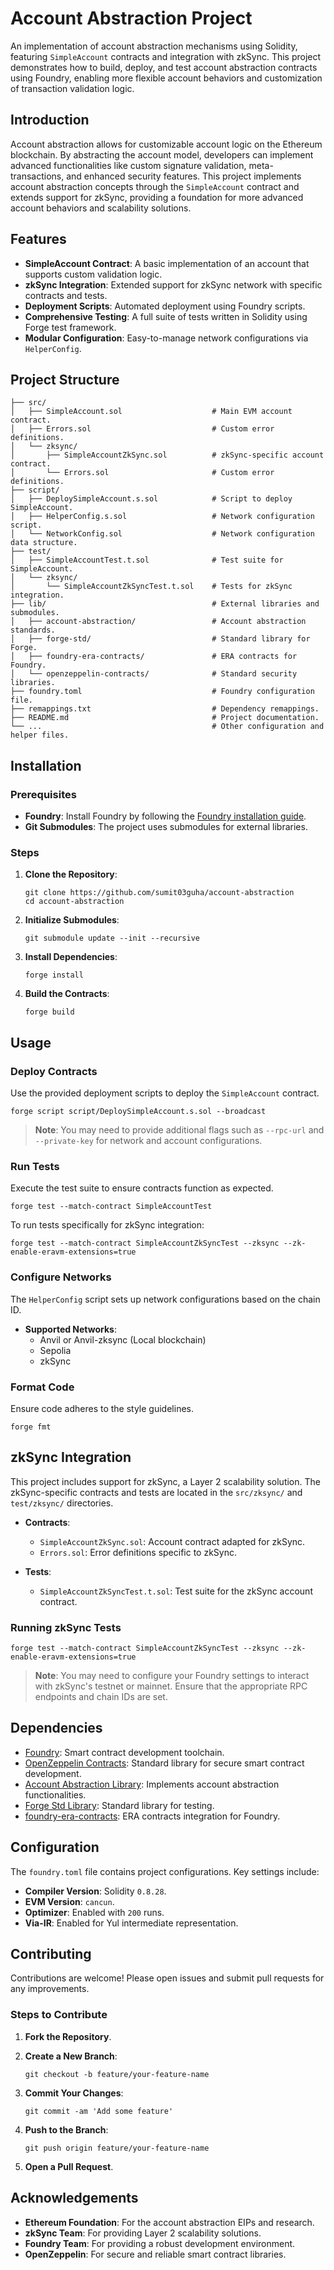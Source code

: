 # Account Abstraction Project

An implementation of account abstraction mechanisms using Solidity, featuring `SimpleAccount` contracts and integration with zkSync. This project demonstrates how to build, deploy, and test account abstraction contracts using Foundry, enabling more flexible account behaviors and customization of transaction validation logic.

## Introduction

Account abstraction allows for customizable account logic on the Ethereum blockchain. By abstracting the account model, developers can implement advanced functionalities like custom signature validation, meta-transactions, and enhanced security features. This project implements account abstraction concepts through the `SimpleAccount` contract and extends support for zkSync, providing a foundation for more advanced account behaviors and scalability solutions.

## Features

- **SimpleAccount Contract**: A basic implementation of an account that supports custom validation logic.
- **zkSync Integration**: Extended support for zkSync network with specific contracts and tests.
- **Deployment Scripts**: Automated deployment using Foundry scripts.
- **Comprehensive Testing**: A full suite of tests written in Solidity using Forge test framework.
- **Modular Configuration**: Easy-to-manage network configurations via `HelperConfig`.

## Project Structure

```
├── src/
│   ├── SimpleAccount.sol                    # Main EVM account contract.
│   ├── Errors.sol                           # Custom error definitions.
│   └── zksync/
│       ├── SimpleAccountZkSync.sol          # zkSync-specific account contract.
│       └── Errors.sol                       # Custom error definitions.
├── script/
│   ├── DeploySimpleAccount.s.sol            # Script to deploy SimpleAccount.
│   ├── HelperConfig.s.sol                   # Network configuration script.
│   └── NetworkConfig.sol                    # Network configuration data structure.
├── test/
│   ├── SimpleAccountTest.t.sol              # Test suite for SimpleAccount.
│   └── zksync/
│       └── SimpleAccountZkSyncTest.t.sol    # Tests for zkSync integration.
├── lib/                                     # External libraries and submodules.
│   ├── account-abstraction/                 # Account abstraction standards.
│   ├── forge-std/                           # Standard library for Forge.
│   ├── foundry-era-contracts/               # ERA contracts for Foundry.
│   └── openzeppelin-contracts/              # Standard security libraries.
├── foundry.toml                             # Foundry configuration file.
├── remappings.txt                           # Dependency remappings.
├── README.md                                # Project documentation.
└── ...                                      # Other configuration and helper files.
```

## Installation

### Prerequisites

- **Foundry**: Install Foundry by following the [Foundry installation guide](https://book.getfoundry.sh/getting-started/installation).
- **Git Submodules**: The project uses submodules for external libraries.

### Steps

1. **Clone the Repository**:

   ```shell
   git clone https://github.com/sumit03guha/account-abstraction
   cd account-abstraction
   ```

2. **Initialize Submodules**:

   ```shell
   git submodule update --init --recursive
   ```

3. **Install Dependencies**:

   ```shell
   forge install
   ```

4. **Build the Contracts**:

   ```shell
   forge build
   ```

## Usage

### Deploy Contracts

Use the provided deployment scripts to deploy the `SimpleAccount` contract.

```shell
forge script script/DeploySimpleAccount.s.sol --broadcast
```

> **Note**: You may need to provide additional flags such as `--rpc-url` and `--private-key` for network and account configurations.

### Run Tests

Execute the test suite to ensure contracts function as expected.

```shell
forge test --match-contract SimpleAccountTest
```

To run tests specifically for zkSync integration:

```shell
forge test --match-contract SimpleAccountZkSyncTest --zksync --zk-enable-eravm-extensions=true
```

### Configure Networks

The `HelperConfig` script sets up network configurations based on the chain ID.

- **Supported Networks**:
  - Anvil or Anvil-zksync (Local blockchain)
  - Sepolia
  - zkSync

### Format Code

Ensure code adheres to the style guidelines.

```shell
forge fmt
```

## zkSync Integration

This project includes support for zkSync, a Layer 2 scalability solution. The zkSync-specific contracts and tests are located in the `src/zksync/` and `test/zksync/` directories.

- **Contracts**:

  - `SimpleAccountZkSync.sol`: Account contract adapted for zkSync.
  - `Errors.sol`: Error definitions specific to zkSync.

- **Tests**:
  - `SimpleAccountZkSyncTest.t.sol`: Test suite for the zkSync account contract.

### Running zkSync Tests

```shell
forge test --match-contract SimpleAccountZkSyncTest --zksync --zk-enable-eravm-extensions=true
```

> **Note**: You may need to configure your Foundry settings to interact with zkSync's testnet or mainnet. Ensure that the appropriate RPC endpoints and chain IDs are set.

## Dependencies

- [Foundry](https://github.com/foundry-rs/foundry): Smart contract development toolchain.
- [OpenZeppelin Contracts](https://github.com/OpenZeppelin/openzeppelin-contracts): Standard library for secure smart contract development.
- [Account Abstraction Library](https://github.com/eth-infinitism/account-abstraction): Implements account abstraction functionalities.
- [Forge Std Library](https://github.com/foundry-rs/forge-std): Standard library for testing.
- [foundry-era-contracts](https://github.com/your-org/foundry-era-contracts): ERA contracts integration for Foundry.

## Configuration

The `foundry.toml` file contains project configurations. Key settings include:

- **Compiler Version**: Solidity `0.8.28`.
- **EVM Version**: `cancun`.
- **Optimizer**: Enabled with `200` runs.
- **Via-IR**: Enabled for Yul intermediate representation.

## Contributing

Contributions are welcome! Please open issues and submit pull requests for any improvements.

### Steps to Contribute

1. **Fork the Repository**.

2. **Create a New Branch**:

   ```shell
   git checkout -b feature/your-feature-name
   ```

3. **Commit Your Changes**:

   ```shell
   git commit -am 'Add some feature'
   ```

4. **Push to the Branch**:

   ```shell
   git push origin feature/your-feature-name
   ```

5. **Open a Pull Request**.

## Acknowledgements

- **Ethereum Foundation**: For the account abstraction EIPs and research.
- **zkSync Team**: For providing Layer 2 scalability solutions.
- **Foundry Team**: For providing a robust development environment.
- **OpenZeppelin**: For secure and reliable smart contract libraries.
